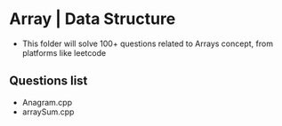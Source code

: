 # Array | Data Structure

- This folder will solve 100+ questions related to Arrays concept, from platforms like leetcode

## Questions list
- Anagram.cpp
- arraySum.cpp